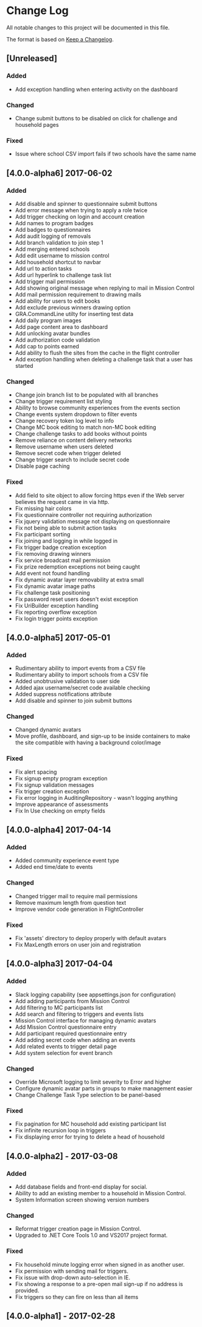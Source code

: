 # Change Log
All notable changes to this project will be documented in this file.

The format is based on [Keep a Changelog](http://keepachangelog.com/).

## [Unreleased]
### Added
- Add exception handling when entering activity on the dashboard

### Changed
- Change submit buttons to be disabled on click for challenge and household pages

### Fixed
- Issue where school CSV import fails if two schools have the same name

## [4.0.0-alpha6] 2017-06-02
### Added
- Add disable and spinner to questionnaire submit buttons
- Add error message when trying to apply a role twice
- Add trigger checking on login and account creation
- Add names to program badges
- Add badges to questionnaires
- Add audit logging of removals
- Add branch validation to join step 1
- Add merging entered schools
- Add edit username to mission control
- Add household shortcut to navbar
- Add url to action tasks
- Add url hyperlink to challenge task list
- Add trigger mail permission
- Add showing original message when replying to mail in Mission Control
- Add mail permission requirement to drawing mails
- Add ability for users to edit books
- Add exclude previous winners drawing option
- GRA.CommandLine utilty for inserting test data
- Add daily program images
- Add page content area to dashboard
- Add unlocking avatar bundles
- Add authorization code validation
- Add cap to points earned
- Add ability to flush the sites from the cache in the flight controller
- Add exception handling when deleting a challenge task that a user has started

### Changed
- Change join branch list to be populated with all branches
- Change trigger requirement list styling
- Ability to browse community experiences from the events section
- Change events system dropdown to filter events
- Change recovery token log level to info
- Change MC book editing to match non-MC book editing
- Change challenge tasks to add books without points
- Remove reliance on content delivery networks
- Remove username when users deleted
- Remove secret code when trigger deleted
- Change trigger search to include secret code
- Disable page caching

### Fixed
- Add field to site object to allow forcing https even if the Web server believes the request came in via http.
- Fix missing hair colors
- Fix questionnaire controller not requiring authorization
- Fix jquery validation message not displaying on questionnaire
- Fix not being able to submit action tasks
- Fix participant sorting
- Fix joining and logging in while logged in
- Fix trigger badge creation exception
- Fix removing drawing winners
- Fix service broadcast mail permission
- Fix prize redemption exceptions not being caught
- Add event not found handling
- Fix dynamic avatar layer removability at extra small
- Fix dynamic avatar image paths
- Fix challenge task positioning
- Fix password reset users doesn't exist exception
- Fix UriBuilder exception handling
- Fix reporting overflow exception
- Fix login trigger points exception

## [4.0.0-alpha5] 2017-05-01
### Added
- Rudimentary ability to import events from a CSV file
- Rudimentary ability to import schools from a CSV file
- Added unobtrusive validation to user side
- Added ajax username/secret code available checking
- Added suppress notifications attribute
- Add disable and spinner to join submit buttons

### Changed
- Changed dynamic avatars
- Move profile, dashboard, and sign-up to be inside containers to make the site compatible with having a background color/image

### Fixed
- Fix alert spacing
- Fix signup empty program exception
- Fix signup validation messages
- Fix trigger creation exception
- Fix error logging in AuditingRepository - wasn't logging anything
- Improve appearance of assessments
- Fix In Use checking on empty fields

## [4.0.0-alpha4] 2017-04-14
### Added
- Added community experience event type
- Added end time/date to events

### Changed
- Changed trigger mail to require mail permissions
- Remove maximum length from question text
- Improve vendor code generation in FlightController

### Fixed
- Fix 'assets' directory to deploy properly with default avatars
- Fix MaxLength errors on user join and registration

## [4.0.0-alpha3] 2017-04-04
### Added
- Slack logging capability (see appsettings.json for configuration)
- Add adding participants from Mission Control
- Add filtering to MC participants list
- Add search and filtering to triggers and events lists
- Mission Control interface for managing dynamic avatars
- Add Mission Control questionnaire entry
- Add participant required questionnaire entry
- Add adding secret code when adding an events
- Add related events to trigger detail page
- Add system selection for event branch

### Changed
- Override Microsoft logging to limit severity to Error and higher
- Configure dynamic avatar parts in groups to make management easier
- Change Challenge Task Type selection to be panel-based

### Fixed
- Fix pagination for MC household add existing participant list
- Fix infinite recursion loop in triggers
- Fix displaying error for trying to delete a head of household

## [4.0.0-alpha2] - 2017-03-08
### Added
- Add database fields and front-end display for social.
- Ability to add an existing member to a household in Mission Control.
- System Information screen showing version numbers

### Changed
- Reformat trigger creation page in Mission Control.
- Upgraded to .NET Core Tools 1.0 and VS2017 project format.

### Fixed
- Fix household minute logging error when signed in as another user.
- Fix permission with sending mail for triggers.
- Fix issue with drop-down auto-selection in IE.
- Fix showing a response to a pre-open mail sign-up if no address is provided.
- Fix triggers so they can fire on less than all items

## [4.0.0-alpha1] - 2017-02-28
